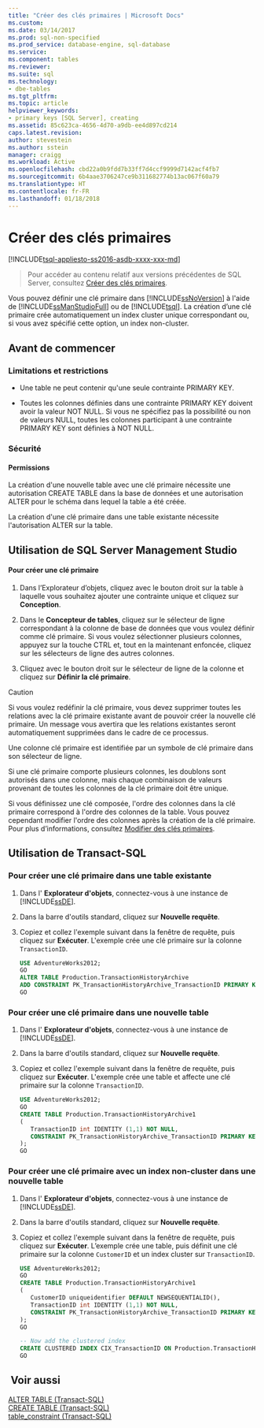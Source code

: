 ```yaml
---
title: "Créer des clés primaires | Microsoft Docs"
ms.custom: 
ms.date: 03/14/2017
ms.prod: sql-non-specified
ms.prod_service: database-engine, sql-database
ms.service: 
ms.component: tables
ms.reviewer: 
ms.suite: sql
ms.technology:
- dbe-tables
ms.tgt_pltfrm: 
ms.topic: article
helpviewer_keywords:
- primary keys [SQL Server], creating
ms.assetid: 85c623ca-4656-4d70-a9db-ee4d897cd214
caps.latest.revision: 
author: stevestein
ms.author: sstein
manager: craigg
ms.workload: Active
ms.openlocfilehash: cbd22a0b9fdd7b33ff7d4ccf9999d7142acf4fb7
ms.sourcegitcommit: 6b4aae3706247ce9b311682774b13ac067f60a79
ms.translationtype: HT
ms.contentlocale: fr-FR
ms.lasthandoff: 01/18/2018
---
```

# <a name="create-primary-keys"></a>Créer des clés primaires
[!INCLUDE[tsql-appliesto-ss2016-asdb-xxxx-xxx-md](../../includes/tsql-appliesto-ss2016-asdb-xxxx-xxx-md.md)]

 > Pour accéder au contenu relatif aux versions précédentes de SQL Server, consultez [Créer des clés primaires](https://msdn.microsoft.com/en-US/library/ms189039(SQL.120).aspx).

  Vous pouvez définir une clé primaire dans [!INCLUDE[ssNoVersion](../../includes/ssnoversion-md.md)] à l'aide de [!INCLUDE[ssManStudioFull](../../includes/ssmanstudiofull-md.md)] ou de [!INCLUDE[tsql](../../includes/tsql-md.md)]. La création d’une clé primaire crée automatiquement un index cluster unique correspondant ou, si vous avez spécifié cette option, un index non-cluster.  
  
##  <a name="BeforeYouBegin"></a> Avant de commencer  
  
###  <a name="Restrictions"></a> Limitations et restrictions  
  
-   Une table ne peut contenir qu'une seule contrainte PRIMARY KEY.  
  
-   Toutes les colonnes définies dans une contrainte PRIMARY KEY doivent avoir la valeur NOT NULL. Si vous ne spécifiez pas la possibilité ou non de valeurs NULL, toutes les colonnes participant à une contrainte PRIMARY KEY sont définies à NOT NULL.  
  
###  <a name="Security"></a> Sécurité  
  
####  <a name="Permissions"></a> Permissions  
 La création d'une nouvelle table avec une clé primaire nécessite une autorisation CREATE TABLE dans la base de données et une autorisation ALTER pour le schéma dans lequel la table a été créée.  
  
 La création d'une clé primaire dans une table existante nécessite l'autorisation ALTER sur la table.  
  
##  <a name="SSMSProcedure"></a> Utilisation de SQL Server Management Studio  
  
#### <a name="to-create-a-primary-key"></a>Pour créer une clé primaire  
  
1.  Dans l’Explorateur d’objets, cliquez avec le bouton droit sur la table à laquelle vous souhaitez ajouter une contrainte unique et cliquez sur **Conception**.  
  
2.  Dans le **Concepteur de tables**, cliquez sur le sélecteur de ligne correspondant à la colonne de base de données que vous voulez définir comme clé primaire. Si vous voulez sélectionner plusieurs colonnes, appuyez sur la touche CTRL et, tout en la maintenant enfoncée, cliquez sur les sélecteurs de ligne des autres colonnes.  
  
3.  Cliquez avec le bouton droit sur le sélecteur de ligne de la colonne et cliquez sur **Définir la clé primaire**.  
  
> [!CAUTION]  
>  Si vous voulez redéfinir la clé primaire, vous devez supprimer toutes les relations avec la clé primaire existante avant de pouvoir créer la nouvelle clé primaire. Un message vous avertira que les relations existantes seront automatiquement supprimées dans le cadre de ce processus.  
  
 Une colonne clé primaire est identifiée par un symbole de clé primaire dans son sélecteur de ligne.  
  
 Si une clé primaire comporte plusieurs colonnes, les doublons sont autorisés dans une colonne, mais chaque combinaison de valeurs provenant de toutes les colonnes de la clé primaire doit être unique.  
  
 Si vous définissez une clé composée, l'ordre des colonnes dans la clé primaire correspond à l'ordre des colonnes de la table. Vous pouvez cependant modifier l'ordre des colonnes après la création de la clé primaire. Pour plus d’informations, consultez [Modifier des clés primaires](../../relational-databases/tables/modify-primary-keys.md).  
  
##  <a name="TsqlProcedure"></a> Utilisation de Transact-SQL  

### <a name="to-create-a-primary-key-in-an-existing-table"></a>Pour créer une clé primaire dans une table existante  
  
1.  Dans l' **Explorateur d'objets**, connectez-vous à une instance de [!INCLUDE[ssDE](../../includes/ssde-md.md)].  
  
2.  Dans la barre d'outils standard, cliquez sur **Nouvelle requête**.  
  
3.  Copiez et collez l'exemple suivant dans la fenêtre de requête, puis cliquez sur **Exécuter**. L'exemple crée une clé primaire sur la colonne `TransactionID`.  
  
    ```sql  
    USE AdventureWorks2012;  
    GO  
    ALTER TABLE Production.TransactionHistoryArchive   
    ADD CONSTRAINT PK_TransactionHistoryArchive_TransactionID PRIMARY KEY CLUSTERED (TransactionID);  
    GO  
    ```  
  
### <a name="to-create-a-primary-key-in-a-new-table"></a>Pour créer une clé primaire dans une nouvelle table  
  
1.  Dans l' **Explorateur d'objets**, connectez-vous à une instance de [!INCLUDE[ssDE](../../includes/ssde-md.md)].  
  
2.  Dans la barre d'outils standard, cliquez sur **Nouvelle requête**.  
  
3.  Copiez et collez l'exemple suivant dans la fenêtre de requête, puis cliquez sur **Exécuter**. L'exemple crée une table et affecte une clé primaire sur la colonne `TransactionID`.  
  
    ```sql  
    USE AdventureWorks2012;  
    GO  
    CREATE TABLE Production.TransactionHistoryArchive1  
    (  
       TransactionID int IDENTITY (1,1) NOT NULL,  
       CONSTRAINT PK_TransactionHistoryArchive_TransactionID PRIMARY KEY CLUSTERED (TransactionID)  
    );  
    GO  
    ```  

### <a name="to-create-a-primary-key-with-nonclustered-index-in-a-new-table"></a>Pour créer une clé primaire avec un index non-cluster dans une nouvelle table  
  
1.  Dans l' **Explorateur d'objets**, connectez-vous à une instance de [!INCLUDE[ssDE](../../includes/ssde-md.md)].  
  
2.  Dans la barre d'outils standard, cliquez sur **Nouvelle requête**.  
  
3.  Copiez et collez l'exemple suivant dans la fenêtre de requête, puis cliquez sur **Exécuter**. L’exemple crée une table, puis définit une clé primaire sur la colonne `CustomerID` et un index cluster sur `TransactionID`.  
  
    ```sql  
    USE AdventureWorks2012;  
    GO  
    CREATE TABLE Production.TransactionHistoryArchive1  
    (  
       CustomerID uniqueidentifier DEFAULT NEWSEQUENTIALID(),
       TransactionID int IDENTITY (1,1) NOT NULL,  
       CONSTRAINT PK_TransactionHistoryArchive_TransactionID PRIMARY KEY NONCLUSTERED (uniqueidentifier)  
    );  
    GO  

    -- Now add the clustered index
    CREATE CLUSTERED INDEX CIX_TransactionID ON Production.TransactionHistoryArchive1 (TransactionID);
    GO
    ```  

## <a name="see-also"></a> Voir aussi    
[ALTER TABLE &#40;Transact-SQL&#41;](../../t-sql/statements/alter-table-transact-sql.md)    
[CREATE TABLE &#40;Transact-SQL&#41;](../../t-sql/statements/create-table-transact-sql.md)     
[table_constraint &#40;Transact-SQL&#41;](../../t-sql/statements/alter-table-table-constraint-transact-sql.md)    
